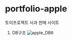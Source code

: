 # portfolio-apple
토이프로젝트 사과 판매 사이트

1. DB구조
![apple_DB6](https://user-images.githubusercontent.com/37237755/202852359-ff827e82-25fd-4512-a5eb-888571a75fc8.png)


